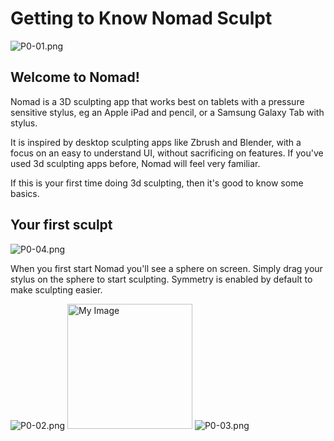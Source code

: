 # Getting to Know Nomad Sculpt

![P0-01.png](https://github.com/beets3d/FutureMakers/blob/main/docs/projects/NomadSculpt/Images/P0-01.png)

## Welcome to Nomad!

Nomad is a 3D sculpting app that works best on tablets with a pressure sensitive stylus, 
eg an Apple iPad and pencil, or a Samsung Galaxy Tab with stylus.

It is inspired by desktop sculpting apps like Zbrush and Blender, with a focus on an easy to understand UI, without sacrificing on features. 
If you've used 3d sculpting apps before, Nomad will feel very familiar.

If this is your first time doing 3d sculpting, then it's good to know some basics.

## Your first sculpt

![P0-04.png](https://github.com/beets3d/FutureMakers/blob/main/docs/projects/NomadSculpt/Images/P0-04.png)

When you first start Nomad you'll see a sphere on screen. Simply drag your stylus on the sphere to start sculpting. 
Symmetry is enabled by default to make sculpting easier.

![P0-02.png](https://github.com/beets3d/FutureMakers/blob/main/docs/projects/NomadSculpt/Images/P0-02.png) 
<img src="https://github.com/beets3d/FutureMakers/blob/main/docs/projects/NomadSculpt/Images/P0-02.png" alt="My Image" height="200"/>
![P0-03.png](https://github.com/beets3d/FutureMakers/blob/main/docs/projects/NomadSculpt/Images/P0-03.png)
